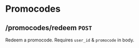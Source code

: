 # Promocodes

## /promocodes/redeem `POST`

Redeem a promocode. Requires `user_id` & `promocode` in body.